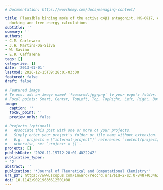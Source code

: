```yaml
---
# Documentation: https://wowchemy.com/docs/managing-content/

title: Plausible binding mode of the active α4β1 antagonist, MK-0617, determined by
  docking and free energy calculations
subtitle: ''
summary: ''
authors:
- C.M. Carlevaro
- J.H. Martins-Da-Silva
- W. Savino
- E.R. Caffarena
tags: []
categories: []
date: '2013-01-01'
lastmod: 2020-12-15T09:28:01-03:00
featured: false
draft: false

# Featured image
# To use, add an image named `featured.jpg/png` to your page's folder.
# Focal points: Smart, Center, TopLeft, Top, TopRight, Left, Right, BottomLeft, Bottom, BottomRight.
image:
  caption: ''
  focal_point: ''
  preview_only: false

# Projects (optional).
#   Associate this post with one or more of your projects.
#   Simply enter your project's folder or file name without extension.
#   E.g. `projects = ["internal-project"]` references `content/project/deep-learning/index.md`.
#   Otherwise, set `projects = []`.
projects: []
publishDate: '2020-12-15T12:28:01.402224Z'
publication_types:
- '2'
abstract: ''
publication: '*Journal of Theoretical and Computational Chemistry*'
url_pdf: https://www.scopus.com/inward/record.uri?eid=2-s2.0-84874034628&doi=10.1142%2fS0219633612501088&partnerID=40&md5=2a9c8a7db96481d5646d8c52064b3619
doi: 10.1142/S0219633612501088
---
```

